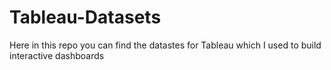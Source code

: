 # Tableau-Datasets #

Here in this repo you can find the datastes for Tableau which I used to build interactive dashboards   
